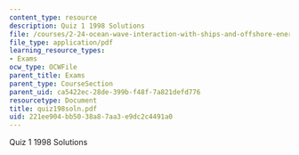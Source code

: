 ```yaml
---
content_type: resource
description: Quiz 1 1998 Solutions
file: /courses/2-24-ocean-wave-interaction-with-ships-and-offshore-energy-systems-13-022-spring-2002/221ee904bb5038a87aa3e9dc2c4491a0_quiz198soln.pdf
file_type: application/pdf
learning_resource_types:
- Exams
ocw_type: OCWFile
parent_title: Exams
parent_type: CourseSection
parent_uid: ca5422ec-28de-399b-f48f-7a821defd776
resourcetype: Document
title: quiz198soln.pdf
uid: 221ee904-bb50-38a8-7aa3-e9dc2c4491a0
---
```

Quiz 1 1998 Solutions


